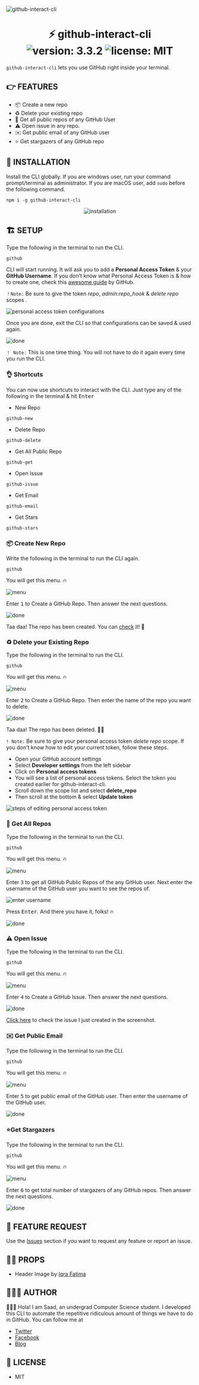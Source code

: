 ![github-interact-cli](https://i.imgur.com/m46Grpf.jpg)

<div align="center">
	<h1>⚡️ github-interact-cli<br>
	<img alt="version: 3.3.2" src="https://img.shields.io/badge/version-v3.3.2-green">
	<img alt="license: MIT" src="https://img.shields.io/badge/license-MIT-green">
	</h1>
</div>

`github-interact-cli` lets you use GitHub right inside your terminal.

## 👉 FEATURES

- 📦 Create a new repo
- ♻️ Delete your existing repo
- 🚀 Get all public repos of any GitHub User
- ⚠️ Open issue in any repo.
- ✉️ Get public email of any GitHub user
- ⭐️ Get stargazers of any GitHub repo

## 🎩 INSTALLATION

Install the CLI globally. If you are windows user, run your command prompt/terminal as administrator. If you are macOS user, add `sudo` before the following command.

```
npm i -g github-interact-cli
```

<div align="center">
	<img alt="installation" src="https://i.imgur.com/ClFFvhH.gif">
</div>

## 🏗 SETUP

Type the following in the terminal to run the CLI.

```
github
```

CLI will start running. It will ask you to add a **Personal Access Token** & your **GitHub Username**. If you don't know what Personal Access Token is & how to create one, check this [awesome guide](https://help.github.com/en/github/authenticating-to-github/creating-a-personal-access-token-for-the-command-line) by GitHub.

`！Note:` Be sure to give the token _repo_, _admin:repo_hook_ & _delete repo_ scopes .

<img alt="personal access token configurations" src="https://i.imgur.com/E30KXz8.png">

Once you are done, exit the CLI so that configurations can be saved & used again.

<img alt="done" src="https://i.imgur.com/fVdgewD.png">

`！ Note:` This is one time thing. You will not have to do it again every time you run the CLI.

### 👌 Shortcuts

You can now use shortcuts to interact with the CLI. Just type any of the following in the terminal & hit <kbd>Enter</kbd>

- New Repo

```
github-new
```

- Delete Repo

```
github-delete
```

- Get All Public Repo

```
github-get
```

- Open Issue

```
github-issue
```

- Get Email

```
github-email
```

- Get Stars

```
github-stars
```

### 📦 Create New Repo

Write the following in the terminal to run the CLI again.

```
github
```

You will get this menu. 🔥

<img alt="menu" src="https://i.imgur.com/ccwTAbs.png">

Enter <kbd>1</kbd> to Create a GitHub Repo. Then answer the next questions.

<img alt="done" src="https://i.imgur.com/bRPNnat.png">

Taa daa! The repo has been created. You can [check](https://github.com/msaaddev/git-test-repo) it! 🥂

### ♻️ Delete your Existing Repo

Type the following in the terminal to run the CLI.

```
github
```

You will get this menu. 🔥

<img alt="menu" src="https://i.imgur.com/ccwTAbs.png">

Enter <kbd>2</kbd> to Create a GitHub Repo. Then enter the name of the repo you want to delete.

<img alt="done" src="https://i.imgur.com/fdpmK2O.png">

Taa daa! The repo has been deleted. 🙌🏻

`! Note:` Be sure to give your personal access token _delete repo_ scope. If you don't know how to edit your current token, follow these steps.

- Open your GitHub account settings
- Select **Developer settings** from the left sidebar
- Click on **Personal access tokens**
- You will see a list of personal access tokens. Select the token you created earlier for github-interact-cli.
- Scroll down the scope list and select **delete_repo**
- Then scroll at the bottom & select **Update token**

<img alt="steps of editing personal access token" src="https://i.imgur.com/2s3lOJV.gif">

### 🚀 Get All Repos

Type the following in the terminal to run the CLI.

```
github
```

You will get this menu. 🔥

<img alt="menu" src="https://i.imgur.com/ccwTAbs.png">

Enter <kbd>3</kbd> to get all GitHub Public Repos of the any GitHub user. Next enter the username of the GitHub user you want to see the repos of.

<img alt="enter username" src="https://i.imgur.com/K0eW1yR.png">

Press <kbd>Enter</kbd>. And there you have it, folks! 🔥

<img alt="done" src="https://i.imgur.com/kID3qMm.png">

### ⚠️ Open Issue

Type the following in the terminal to run the CLI.

```
github
```

You will get this menu. 🔥

<img alt="menu" src="https://i.imgur.com/ccwTAbs.png">

Enter <kbd>4</kbd> to Create a GitHub Issue. Then answer the next questions.

<img alt="done" src="https://i.imgur.com/bAp9IK5.png">

[Click here](https://github.com/msaaddev/vidly/issues/9) to check the issue I just created in the screenshot.

### ✉️ Get Public Email

Type the following in the terminal to run the CLI.

```
github
```

You will get this menu. 🔥

<img alt="menu" src="https://i.imgur.com/ccwTAbs.png">

Enter <kbd>5</kbd> to get public email of the GitHub user. Then enter the username of the GitHub user.

<img alt="done" src="https://i.imgur.com/huGK5nv.png">

### ⭐️Get Stargazers

Type the following in the terminal to run the CLI.

```
github
```

You will get this menu. 🔥

<img alt="menu" src="https://i.imgur.com/ccwTAbs.png">

Enter <kbd>6</kbd> to get total number of stargazers of any GitHub repos. Then answer the next questions.

<img alt="done" src="https://i.imgur.com/TynjyHI.png">

## 🚀 FEATURE REQUEST

Use the [Issues](https://github.com/msaaddev/github-interact-cli/issues) section if you want to request any feature or report an issue.

## 🙌🏻 PROPS

- Header Image by [Iqra Fatima](https://github.com/iqrafatimame)

## 👨🏻‍💻 AUTHOR

🙋🏻‍♂️ Hola! I am Saad, an undergrad Computer Science student. I developed this CLI to automate the repetitive ridiculous amount of things we have to do in GitHub. You can follow me at

- [Twitter](https://twitter.com/msaaddev)
- [Facebook](https://www.facebook.com/msaaddev)
- [Blog](https://msaad.dev)

## 🔑 LICENSE

- MIT
